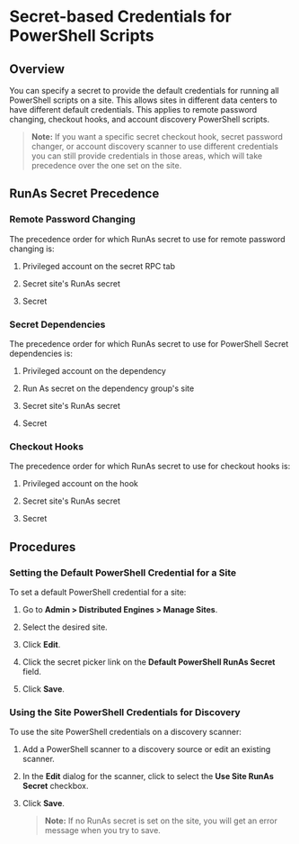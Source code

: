 [title]: # (Secret-based Credentials for PowerShell Scripts)
[tags]: # (Authentication, Credentials, PowerShell)
[priority]: #

# Secret-based Credentials for PowerShell Scripts

## Overview

You can specify a secret to provide the default credentials for running all PowerShell scripts on a site. This allows sites in  different data centers to have different default credentials. This applies to remote password changing, checkout hooks, and account discovery PowerShell scripts.

> **Note:** If you want a specific secret checkout hook, secret  password changer, or account discovery scanner to use different credentials you can still provide credentials in those areas, which will take precedence over the one set on the site.

## RunAs Secret Precedence

### Remote Password Changing

The precedence order for which RunAs secret to use for remote password changing is:

1. Privileged account on the secret RPC tab

1. Secret site's RunAs secret

1. Secret

### Secret Dependencies

The precedence order for which RunAs secret to use for PowerShell Secret dependencies is:

1. Privileged account on the dependency

1. Run As secret on the dependency group's site

1. Secret site's RunAs secret

1. Secret

### Checkout Hooks

The precedence order for which RunAs secret to use for checkout hooks is:

1. Privileged account on the hook

1. Secret site's RunAs secret

1. Secret

## Procedures

### Setting the Default PowerShell Credential for a Site

To set a default PowerShell credential for a site:

1. Go to **Admin \> Distributed Engines \> Manage Sites**.

1. Select the desired site.

1. Click **Edit**.

1. Click the secret picker link on the **Default PowerShell RunAs Secret** field.

1. Click **Save**.

### Using the Site PowerShell Credentials for Discovery

To use the site PowerShell credentials on a discovery scanner:

1. Add a PowerShell scanner to a discovery source or edit an existing scanner.

1. In the **Edit** dialog for the scanner, click to select the **Use Site RunAs Secret** checkbox.

1. Click **Save**.

   > **Note:** If no RunAs secret is set on the site, you will get an error message when you try to save.